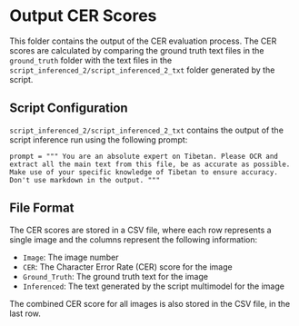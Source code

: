 # Output CER Scores

This folder contains the output of the CER evaluation process. The CER scores are calculated by comparing the ground truth text files in the `ground_truth` folder with the text files in the `script_inferenced_2/script_inferenced_2_txt` folder generated by the script.

## Script Configuration

`script_inferenced_2/script_inferenced_2_txt` contains the output of the script inference run using the following prompt:

```
prompt = """ You are an absolute expert on Tibetan. Please OCR and extract all the main text from this file, be as accurate as possible. Make use of your specific knowledge of Tibetan to ensure accuracy. Don't use markdown in the output. """
```

## File Format

The CER scores are stored in a CSV file, where each row represents a single image and the columns represent the following information:

- `Image`: The image number
- `CER`: The Character Error Rate (CER) score for the image
- `Ground_Truth`: The ground truth text for the image
- `Inferenced`: The text generated by the script multimodel for the image

The combined CER score for all images is also stored in the CSV file, in the last row.
